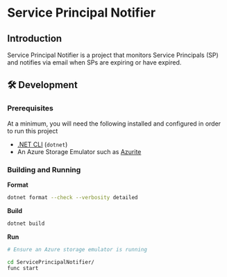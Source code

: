 # Service Principal Notifier

## Introduction
Service Principal Notifier is a project that monitors Service Principals (SP) and notifies via email when SPs are expiring or have expired. 

## 🛠 Development
### Prerequisites

At a minimum, you will need the following installed and configured in order to run this project

* [.NET CLI](https://dotnet.microsoft.com/download) (`dotnet`)
* An Azure Storage Emulator such as [Azurite](https://github.com/Azure/Azurite)

### Building and Running

**Format**
```sh
dotnet format --check --verbosity detailed
```

**Build**
```sh
dotnet build
```

**Run**
```sh
# Ensure an Azure storage emulator is running

cd ServicePrincipalNotifier/
func start
```